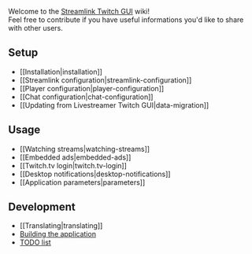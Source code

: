 Welcome to the [Streamlink Twitch GUI](https://github.com/streamlink/streamlink-twitch-gui) wiki!  
Feel free to contribute if you have useful informations you'd like to share with other users.


## Setup

- [[Installation|installation]]
- [[Streamlink configuration|streamlink-configuration]]
- [[Player configuration|player-configuration]]
- [[Chat configuration|chat-configuration]]
- [[Updating from Livestreamer Twitch GUI|data-migration]]


## Usage

- [[Watching streams|watching-streams]]
- [[Embedded ads|embedded-ads]]
- [[Twitch.tv login|twitch.tv-login]]
- [[Desktop notifications|desktop-notifications]]
- [[Application parameters|parameters]]


## Development

- [[Translating|translating]]
- [Building the application](https://github.com/streamlink/streamlink-twitch-gui/blob/master/CONTRIBUTING.md#developing-and-building)
- [TODO list](https://github.com/streamlink/streamlink-twitch-gui/blob/master/TODO.md)
